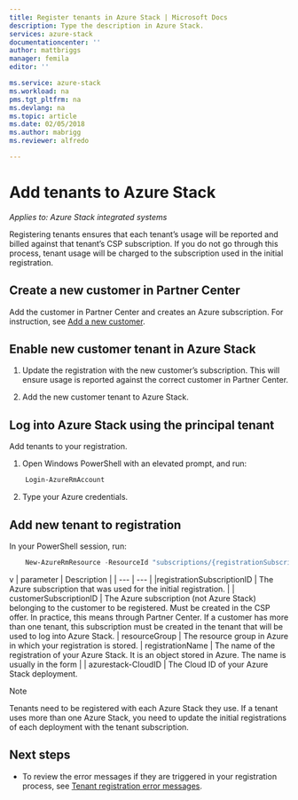 ```yaml
---
title: Register tenants in Azure Stack | Microsoft Docs
description: Type the description in Azure Stack.
services: azure-stack
documentationcenter: ''
author: mattbriggs
manager: femila
editor: ''

ms.service: azure-stack
ms.workload: na
pms.tgt_pltfrm: na
ms.devlang: na
ms.topic: article
ms.date: 02/05/2018
ms.author: mabrigg
ms.reviewer: alfredo

---
```


# Add tenants to Azure Stack

*Applies to: Azure Stack integrated systems*

Registering tenants ensures that each tenant’s usage will be reported and billed against that tenant’s CSP subscription. If you do not go through this process, tenant usage will be charged to the subscription used in the initial registration.

## Create a new customer in Partner Center

Add the customer in Partner Center and creates an Azure subscription. For instruction, see [Add a new customer](https://msdn.microsoft.com/en-us/partner-center/add-a-new-customer).

## Enable new customer tenant in Azure Stack

1. Update the registration with the new customer’s subscription. This will ensure usage is reported against the correct customer in Partner Center. 

2. Add the new customer tenant to Azure Stack.


## Log into Azure Stack using the principal tenant

Add tenants to your registration. 

1. Open Windows PowerShell with an elevated prompt, and run:

```PowerShell
    Login-AzureRmAccount
```

2. Type your Azure credentials.


## Add new tenant to registration

In your PowerShell session, run:

```powershell
    New-AzureRmResource -ResourceId "subscriptions/{registrationSubscriptionId}/resourceGroups/{resourceGroup}/providers/Microsoft.AzureStack/registrations/{registrationName}/customerSubscriptions/{customerSubscriptionId}" -ApiVersion 2017-06-01 -Properties
```
v
| parameter | Description |
| --- | --- | 
|registrationSubscriptionID | The Azure subscription that was used for the initial registration. |
| customerSubscriptionID | The Azure subscription (not Azure Stack) belonging to the customer to be registered. Must be created in the CSP offer. In practice, this means through Partner Center. If a customer has more than one tenant, this subscription must be created in the tenant that will be used to log into Azure Stack.
| resourceGroup | The resource group in Azure in which your registration is stored. 
| registrationName | The name of the registration of your Azure Stack. It is an object stored in Azure. The name is usually in the form | 
| azurestack-CloudID | The Cloud ID of your Azure Stack deployment.

> [!Note]  
> Tenants need to be registered with each Azure Stack they use. If a tenant uses more than one Azure Stack, you need to update the initial registrations of each deployment with the tenant subscription.


## Next steps

 - To review the error messages if they are triggered in your registration process, see [Tenant registration error messages](/azure-stack-csp-ref-error-codes.md).
